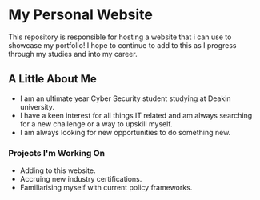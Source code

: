 # My Personal Website
This repository is responsible for hosting a website that i can use to showcase my portfolio! 
I hope to continue to add to this as I progress through my studies and into my career.


## A Little About Me
* I am an ultimate year Cyber Security student studying at Deakin university.
* I have a keen interest for all things IT related and am always searching for a new challenge or a way to upskill myself.
* I am always looking for new opportunities to do something new.


### Projects I'm Working On
* Adding to this website.
* Accruing new industry certifications.
* Familiarising myself with current policy frameworks.
